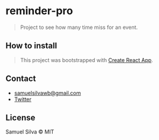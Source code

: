 # reminder-pro

> Project to see how many time miss for an event.

## How to install

> This project was bootstrapped with [Create React App](https://github.com/facebookincubator/create-react-app).

## Contact

- samuelsilvawb@gmail.com
- [Twitter](https://twitter.com/samuelsilvadev)

## License

Samuel Silva &copy; MIT
